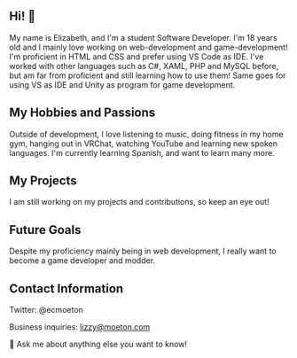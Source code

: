## Hi! 👋
My name is Elizabeth, and I'm a student Software Developer. I'm 18 years old and I mainly love working on web-development and game-development! I'm proficient in HTML and CSS and prefer using VS Code as IDE. I've worked with other languages such as C#, XAML, PHP and MySQL before, but am far from proficient and still learning how to use them! Same goes for using VS as IDE and Unity as program for game development.
## My Hobbies and Passions
Outside of development, I love listening to music, doing fitness in my home gym, hanging out in VRChat, watching YouTube and learning new spoken languages. I'm currently learning Spanish, and want to learn many more.
## My Projects
I am still working on my projects and contributions, so keep an eye out!
## Future Goals
Despite my proficiency mainly being in web development, I really want to become a game developer and modder.

## Contact Information
Twitter: @ecmoeton

Business inquiries: lizzy@moeton.com

💬 Ask me about anything else you want to know!

